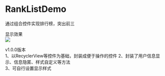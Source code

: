 # RankListDemo
通过组合控件实现排行榜，突出前三

显示效果  
![](https://i.loli.net/2020/04/22/TR6eSPdG1CxzuXU.png)

v1.0.0版本  
1、以RecyclerView等控件为基础，封装成便于操作的控件 
2、封装了用户信息显示、信息隐匿、样式自定义等方法  
3、可自行设置显示样式 
